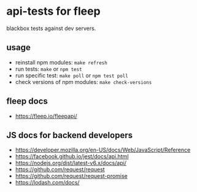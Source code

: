 
api-tests for fleep
===================

blackbox tests against dev servers.

usage
-----

- reinstall npm modules: `make refresh`
- run tests: `make` or `npm test`
- run specific test: `make poll` or `npm test poll`
- check versions of npm modules: `make check-versions`

fleep docs
----------

- https://fleep.io/fleepapi/

JS docs for backend developers
------------------------------

- https://developer.mozilla.org/en-US/docs/Web/JavaScript/Reference
- https://facebook.github.io/jest/docs/api.html
- https://nodejs.org/dist/latest-v6.x/docs/api/
- https://github.com/request/request
- https://github.com/request/request-promise
- https://lodash.com/docs/

